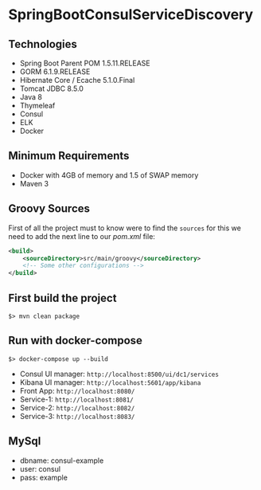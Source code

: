 # SpringBootConsulServiceDiscovery

## Technologies

- Spring Boot Parent POM 1.5.11.RELEASE
- GORM 6.1.9.RELEASE
- Hibernate Core / Ecache 5.1.0.Final
- Tomcat JDBC 8.5.0
- Java 8
- Thymeleaf
- Consul
- ELK
- Docker

## Minimum Requirements

- Docker with 4GB of memory and 1.5 of SWAP memory
- Maven 3

## Groovy Sources

First of all the project must to know were to find the `sources` for this we need to add the next line to our *pom.xml* file:

```xml
<build>
    <sourceDirectory>src/main/groovy</sourceDirectory>
    <!-- Some other configurations -->
</build>
```

## First build the project

```
$> mvn clean package
```

## Run with docker-compose

```
$> docker-compose up --build
```

- Consul UI manager: `http://localhost:8500/ui/dc1/services`
- Kibana UI manager: `http://localhost:5601/app/kibana`
- Front App: `http://localhost:8080/`
- Service-1: `http://localhost:8081/`
- Service-2: `http://localhost:8082/`
- Service-3: `http://localhost:8083/`

## MySql

- dbname: consul-example
- user: consul
- pass: example
